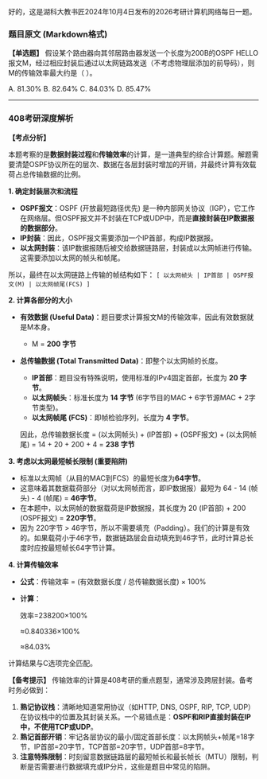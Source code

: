 好的，这是湖科大教书匠2024年10月4日发布的2026考研计算机网络每日一题。

### 题目原文 (Markdown格式)

**【单选题】** 假设某个路由器向其邻居路由器发送一个长度为200B的OSPF HELLO报文M，经过相应封装后通过以太网链路发送（不考虑物理层添加的前导码），则M的传输效率最大约是（ ）。

A. 81.30% B. 82.64% C. 84.03% D. 85.47%

------

### 408考研深度解析

**【考点分析】**

本题考察的是**数据封装过程**和**传输效率**的计算，是一道典型的综合计算题。解题需要清楚OSPF协议所在的层次、数据在各层封装时增加的开销，并最终计算有效载荷占总传输数据的比例。

**1. 确定封装层次和流程**

- **OSPF报文**：OSPF (开放最短路径优先) 是一种内部网关协议（IGP），它工作在网络层。但OSPF报文并不封装在TCP或UDP中，而是**直接封装在IP数据报的数据部分**。
- **IP封装**：因此，OSPF报文需要添加一个IP首部，构成IP数据报。
- **以太网封装**：该IP数据报随后被交给数据链路层，封装成以太网帧进行传输。这需要添加以太网的帧头和帧尾。

所以，最终在以太网链路上传输的帧结构如下： `[ 以太网帧头 | IP首部 | OSPF报文(M) | 以太网帧尾(FCS) ]`

**2. 计算各部分的大小**

- **有效数据 (Useful Data)**：题目要求计算报文M的传输效率，因此有效数据就是M本身。

  - M = **200 字节**

- **总传输数据 (Total Transmitted Data)**：即整个以太网帧的长度。

  - **IP首部**：题目没有特殊说明，使用标准的IPv4固定首部，长度为 **20 字节**。
  - **以太网帧头**：标准长度为 **14 字节** (6字节目的MAC + 6字节源MAC + 2字节类型)。
  - **以太网帧尾 (FCS)**：即帧检验序列，长度为 **4 字节**。

  因此，总传输数据长度 = (以太网帧头) + (IP首部) + (OSPF报文) + (以太网帧尾) = 14 + 20 + 200 + 4 = **238 字节**

**3. 考虑以太网最短帧长限制 (重要陷阱)**

- 标准以太网帧（从目的MAC到FCS）的最短长度为**64字节**。
- 这意味着其数据载荷部分（对以太网帧而言，即IP数据报）最短为 64 - 14 (帧头) - 4 (帧尾) = **46字节**。
- 在本题中，以太网帧的数据载荷是IP数据报，其长度为 20 (IP首部) + 200 (OSPF报文) = **220字节**。
- 因为 220字节 > 46字节，所以不需要填充（Padding）。我们的计算是有效的。如果载荷小于46字节，数据链路层会自动填充到46字节，此时计算总长度时应按最短帧长64字节计算。

**4. 计算传输效率**

- **公式**：传输效率 = (有效数据长度 / 总传输数据长度) × 100%

- **计算**：

  效率=238200×100%

  ≈0.840336×100%

  ≈84.03%

计算结果与C选项完全匹配。

**【备考提示】** 传输效率的计算是408考研的重点题型，通常涉及跨层封装。备考时务必做到：

1. **熟记协议栈**：清晰地知道常用协议（如HTTP, DNS, OSPF, RIP, TCP, UDP）在协议栈中的位置及其封装关系。一个易错点是：**OSPF和RIP直接封装在IP中，不使用TCP或UDP**。
2. **熟记首部开销**：牢记各层协议的最小/固定首部长度：以太网帧头+帧尾=18字节，IP首部=20字节，TCP首部=20字节，UDP首部=8字节。
3. **注意特殊限制**：时刻留意数据链路层的最短帧长和最长帧长（MTU）限制，判断是否需要进行数据填充或IP分片，这些是题目中常见的陷阱。